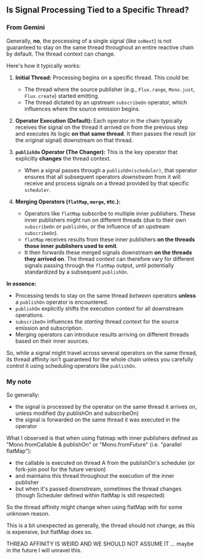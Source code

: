 




## Is Signal Processing Tied to a Specific Thread?



### From Gemini

Generally, **no**, the processing of a single signal (like `onNext`) is not guaranteed to stay on the same thread throughout an entire reactive chain by default. The thread context can change.

Here's how it typically works:

1.  **Initial Thread:** Processing begins on a specific thread. This could be:
    *   The thread where the source publisher (e.g., `Flux.range`, `Mono.just`, `Flux.create`) started emitting.
    *   The thread dictated by an upstream `subscribeOn` operator, which influences where the source emission begins.

2.  **Operator Execution (Default):** Each operator in the chain typically receives the signal on the thread it arrived on from the previous step and executes its logic **on that same thread**. It then passes the result (or the original signal) downstream on that thread.

3.  **`publishOn` Operator (The Changer):** This is the key operator that explicitly **changes** the thread context.
    *   When a signal passes through a `publishOn(scheduler)`, that operator ensures that all subsequent operators *downstream* from it will receive and process signals on a thread provided by that specific `scheduler`.

4.  **Merging Operators (`flatMap`, `merge`, etc.):**
    *   Operators like `flatMap` subscribe to multiple inner publishers. These inner publishers might run on different threads (due to their own `subscribeOn` or `publishOn`, or the influence of an upstream `subscribeOn`).
    *   `flatMap` receives results from these inner publishers **on the threads those inner publishers used to emit**.
    *   It then forwards these merged signals downstream **on the threads they arrived on**. The thread context can therefore vary for different signals passing through the `flatMap` output, until potentially standardized by a subsequent `publishOn`.

**In essence:**

*   Processing tends to stay on the same thread *between* operators **unless** a `publishOn` operator is encountered.
*   `publishOn` explicitly shifts the execution context for all downstream operations.
*   `subscribeOn` influences the *starting* thread context for the source emission and subscription.
*   Merging operators can introduce results arriving on different threads based on their inner sources.

So, while a signal might travel across several operators on the same thread, its thread affinity isn't guaranteed for the whole chain unless you carefully control it using scheduling operators like `publishOn`.

### My note

So generally:

* the signal is processed by the operator on the same thread it arrives on, unless modified (by publishOn and subscribeOn)
* the signal is forwarded on the same thread it was executed in the operator

What I observed is that when using flatmap with inner publishers defined as "Mono.fromCallable & publishOn" or "Mono.fromFuture" (i.e. "parallel flatMap"):
* the callable is executed on thread A from the publishOn's scheduler (or fork-join pool for the future version)
* and maintains this thread throughout the execution of the inner publisher
* but when it's passed downstream, sometimes the thread changes (though Scheduler defined within flatMap  is still respected)

So the thread affinity might change when using flatMap with for some unknown reason.

This is a bit unexpected as generally, the thread should not change, as this is expensive, but flatMap does so.

THREAD AFFINITY IS WEIRD AND WE SHOULD NOT ASSUME IT ... maybe in the future I will unravel this.